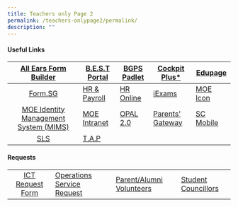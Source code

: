 ```yaml
---
title: Teachers only Page 2
permalink: /teachers-onlypage2/permalink/
description: ""
---
```

#### **Useful Links**

| [All Ears Form Builder](https://forms.moe.edu.sg/)  | [B.E.S.T Portal](https://sites.google.com/moe.edu.sg/bgps-elearning-tools-support/home)  | [BGPS Padlet](https://bedokgreenprimarysch.padlet.org/auth/login)  | [Cockpit Plus*](https://schoolcockpit.moe.gov.sg/)  | [Edupage](https://bgps.edupage.org/)  |
|:-:|---|---|---|---|
| [Form.SG](https://form.gov.sg/)  | [HR &amp; Payroll](https://www.hrp.gov.sg/hrp/#/)  | [HR Online](https://intranet.moe.gov.sg/hronline/Pages/Home.aspx)  | [iExams](https://iexams.seab.gov.sg/sso/login?service=https%3A%2F%2Fiexams.seab.gov.sg%2Fsso%2Foauth2.0%2FcallbackAuthorize%3Fclient_id%3Diexams2-prod%26redirect_uri%3Dhttps%253A%252F%252Fiexams.seab.gov.sg%252Fiexams2%252Flogin%252Foauth2%252Fcode%252Fiexams2-prod%26response_type%3Dcode%26client_name%3DCasOAuthClient)  | [MOE Icon](https://icon.moe.edu.sg)  |
| [MOE Identity Management System (MIMS)](https://idp.mims.moe.gov.sg/nidp/saml2/sso)  | [MOE Intranet](https://intranet.moe.gov.sg/Pages/Home.aspx)  | [OPAL 2.0](https://idm.opal2.moe.edu.sg/)  | [Parents' Gateway](https://pg.moe.edu.sg/)  | [SC Mobile](https://scmobile.moe.edu.sg/)  |
 |  [SLS](https://vle.learning.moe.edu.sg/login) | [T.A.P](https://go.gov.sg/bgps-preassemblyportal) |      



#### **Requests**


|   |   |   |  |
|:-:|---|---|---|
| [ICT Request Form](https://sites.google.com/view/bgpsrequest/home)  | [Operations Service Request](https://sites.google.com/view/bgpsrequest/operations-request)  |  [Parent/Alumni Volunteers](https://docs.google.com/forms/d/e/1FAIpQLSetKHoBFT316tMEsbT6JcXVvZNs_LaT7JUewGKdlwZDg1BxdQ/viewform) | [Student Councillors](https://docs.google.com/forms/d/e/1FAIpQLSe8f7TRr4lXRDv02lNMK3PgBEQepJQ5szMNP3uFX-4AdvxLJw/viewform)  | 